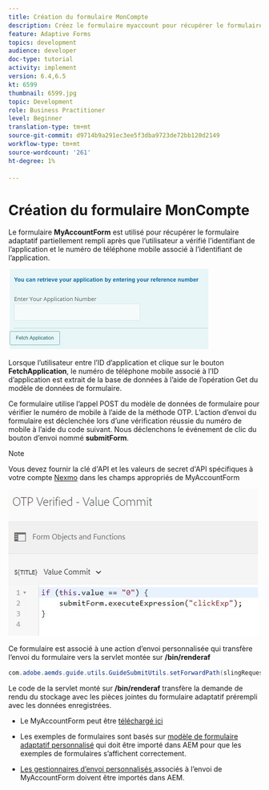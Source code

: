 ```yaml
---
title: Création du formulaire MonCompte
description: Créez le formulaire myaccount pour récupérer le formulaire partiellement rempli lors de la vérification réussie de l'ID de demande et du numéro de téléphone.
feature: Adaptive Forms
topics: development
audience: developer
doc-type: tutorial
activity: implement
version: 6.4,6.5
kt: 6599
thumbnail: 6599.jpg
topic: Development
role: Business Practitioner
level: Beginner
translation-type: tm+mt
source-git-commit: d9714b9a291ec3ee5f3dba9723de72bb120d2149
workflow-type: tm+mt
source-wordcount: '261'
ht-degree: 1%

---
```




# Création du formulaire MonCompte

Le formulaire **MyAccountForm** est utilisé pour récupérer le formulaire adaptatif partiellement rempli après que l’utilisateur a vérifié l’identifiant de l’application et le numéro de téléphone mobile associé à l’identifiant de l’application.

![mon formulaire de compte](assets/6599.JPG)

Lorsque l’utilisateur entre l’ID d’application et clique sur le bouton **FetchApplication**, le numéro de téléphone mobile associé à l’ID d’application est extrait de la base de données à l’aide de l’opération Get du modèle de données de formulaire.

Ce formulaire utilise l’appel POST du modèle de données de formulaire pour vérifier le numéro de mobile à l’aide de la méthode OTP. L’action d’envoi du formulaire est déclenchée lors d’une vérification réussie du numéro de mobile à l’aide du code suivant. Nous déclenchons le événement de clic du bouton d’envoi nommé **submitForm**.

>[!NOTE]
> Vous devez fournir la clé d&#39;API et les valeurs de secret d&#39;API spécifiques à votre compte [Nexmo](https://dashboard.nexmo.com/) dans les champs appropriés de MyAccountForm

![trigger-submit](assets/trigger-submit.JPG)



Ce formulaire est associé à une action d’envoi personnalisée qui transfère l’envoi du formulaire vers la servlet montée sur **/bin/renderaf**

```java
com.adobe.aemds.guide.utils.GuideSubmitUtils.setForwardPath(slingRequest,"/bin/renderaf",null,null);
```

Le code de la servlet monté sur **/bin/renderaf** transfère la demande de rendu du stockage avec les pièces jointes du formulaire adaptatif prérempli avec les données enregistrées.


* Le MyAccountForm peut être [téléchargé ici](assets/my-account-form.zip)

* Les exemples de formulaires sont basés sur [modèle de formulaire adaptatif personnalisé](assets/custom-template-with-page-component.zip) qui doit être importé dans AEM pour que les exemples de formulaires s’affichent correctement.

* [Les gestionnaires d’envoi personnalisés ](assets/custom-submit-my-account-form.zip) associés à l’envoi de MyAccountForm doivent être importés dans AEM.
